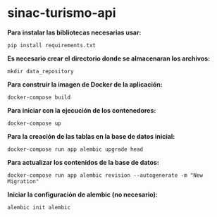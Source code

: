 # sinac-turismo-api

**Para instalar las bibliotecas necesarias usar:**

`pip install requirements.txt`

**Es necesario crear el directorio donde se almacenaran los archivos:**

`mkdir data_repository`

**Para construir la imagen de Docker de la aplicación:**

`docker-compose build`

**Para iniciar con la ejecución de los contenedores:**

`docker-compose up`

**Para la creación de las tablas en la base de datos inicial:**

`docker-compose run app alembic upgrade head`

**Para actualizar los contenidos de la base de datos:**

`docker-compose run app alembic revision --autogenerate -m "New Migration"`

**Iniciar la configuración de alembic (no necesario):**

`alembic init alembic`


